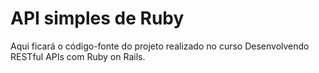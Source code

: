 # API simples de Ruby

Aqui ficará o código-fonte do projeto realizado no curso Desenvolvendo RESTful APIs com Ruby on Rails.
